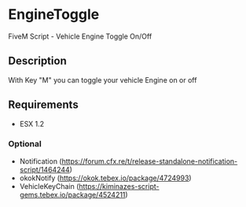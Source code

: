 # EngineToggle
 FiveM Script - Vehicle Engine Toggle On/Off

## Description
With Key "M" you can toggle your vehicle Engine on or off

## Requirements
* ESX 1.2
### Optional
* Notification (https://forum.cfx.re/t/release-standalone-notification-script/1464244)
* okokNotify (https://okok.tebex.io/package/4724993)
* VehicleKeyChain (https://kiminazes-script-gems.tebex.io/package/4524211)
